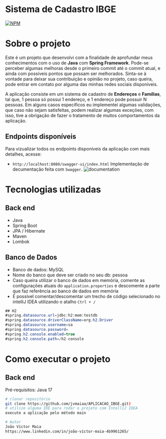 # Sistema de Cadastro IBGE
[![NPM](https://img.shields.io/npm/l/react)](https://github.com/jvmaiaa/APLICACAO_IBGE/edit/main/LICENSE)
# Sobre o projeto

Este é um projeto que desenvolvi com a finalidade de aprofundar meus conhecimentos com o uso de **Java** com **Spring Framework**. Pode-se perceber algumas melhoras desde o primeiro commit até o commit atual, e ainda com possíveis pontos que possam ser melhorados. Sinta-se à vontade para deixar sua contribuição e opinião no projeto, caso queira, pode entrar em contato por alguma das minhas redes sociais disponíveis.

A aplicação consiste em um sistema de cadastro de **Endereços** e **Famílias**, tal que, 1 pessoa só possui 1 endereço, e 1 endereço pode possuir N pessoas. Em alguns casos específicos eu implementei algumas validações, que caso não sejam satisfeitas, podem realizar algumas exceções, com isso, tive a obrigação de fazer o tratamento de muitos comportamentos da aplicação.

## Endpoints disponíveis
Para vizualizar todos os endpoints disponíveis da aplicação com mais detalhes, acesse: 
- `http://localhost:8080/swagger-ui/index.html`
Implementação de decumentação feita com `Swagger`.
![documentation]()
# Tecnologias utilizadas
## Back end
- Java
- Spring Boot
- JPA / Hibernate
- Maven
- Lombok
## Banco de Dados
- Banco de dados: MySQL
- Nome do banco que deve ser criado no seu db: pessoa
- Caso queira utilizar o banco de dados em memória, comente as configurações atuais do `application.properties` e descomente a parte que faz referência ao banco de dados em memória
- É possível comentar/descomentar um trecho de código selecionado no intelliJ IDEA utilizando o atalho `Ctrl + /`
```java
## H2
#spring.datasource.url=jdbc:h2:mem:testdb
#spring.datasource.driverClassName=org.h2.Driver
#spring.datasource.username=sa
#spring.datasource.password=
#spring.h2.console.enabled=true
#spring.h2.console.path=/h2-console
```
# Como executar o projeto
## Back end
Pré-requisitos: Java 17
```bash
# clonar repositório
git clone https://github.com/jvmaiaa/APLICACAO_IBGE.git)
# utilize alguma IDE para rodar o projeto com IntelliJ IDEA
execute a aplicação pelo método main

# Autor
João Víctor Maia
https://www.linkedin.com/in/joão-víctor-maia-4b9961265/

